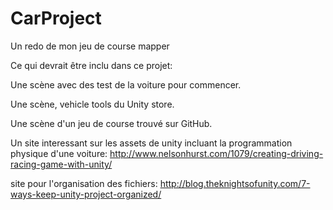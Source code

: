 # CarProject
Un redo de mon jeu de course mapper

Ce qui devrait être inclu dans ce projet:

Une scène avec des test de la voiture pour commencer.

Une scène, vehicle tools du Unity store.

Une scène d'un jeu de course trouvé sur GitHub.

Un site interessant sur les assets de unity incluant la programmation physique d'une voiture: http://www.nelsonhurst.com/1079/creating-driving-racing-game-with-unity/

site pour l'organisation des fichiers: http://blog.theknightsofunity.com/7-ways-keep-unity-project-organized/
